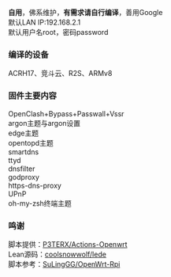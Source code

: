**自用**，佛系维护，**有需求请自行编译**，善用Google     
默认LAN IP:192.168.2.1    
默认用户名root，密码password     


### 编译的设备
ACRH17、竞斗云、R2S、ARMv8

### 固件主要内容
OpenClash+Bypass+Passwall+Vssr     
argon主题与argon设置   
edge主题   
opentopd主题  
smartdns     
ttyd     
dnsfilter     
godproxy    
https-dns-proxy    
UPnP    
oh-my-zsh终端主题


### 鸣谢
脚本提供：[P3TERX/Actions-Openwrt](https://github.com/P3TERX/Actions-OpenWrt)    
Lean源码：[coolsnowwolf/lede](https://github.com/coolsnowwolf/lede)      
脚本参考：[SuLingGG/OpenWrt-Rpi](https://github.com/SuLingGG/OpenWrt-Rpi)
